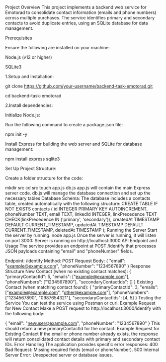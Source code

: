 Project Overview
This project implements a backend web service for Emotorad to consolidate contact information (emails and phone numbers) across multiple purchases. The service identifies primary and secondary contacts to avoid duplicate entries, using an SQLite database for data management.

Prerequisites


Ensure the following are installed on your machine:


Node.js (v12 or higher)

SQLite3

1.Setup and Installation:

git clone https://github.com/your-username/backend-task-emotorad.git

cd backend-task-emotorad

2.Install dependencies:

Initialize Node.js:

Run the following command to create a package.json file:

npm init -y

Install Express for building the web server and SQLite for database management:

npm install express sqlite3

Set Up Project Structure:

Create a folder structure for the code:

mkdir src
cd src
touch app.js db.js
app.js will contain the main Express server code.
db.js will manage the database connection and set up the necessary tables
Database Schema:
The database includes a contacts table, created automatically with the following structure:
CREATE TABLE IF NOT EXISTS contacts (
  id INTEGER PRIMARY KEY AUTOINCREMENT,
  phoneNumber TEXT,
  email TEXT,
  linkedId INTEGER,
  linkPrecedence TEXT CHECK(linkPrecedence IN ('primary', 'secondary')),
  createdAt TIMESTAMP DEFAULT CURRENT_TIMESTAMP,
  updatedAt TIMESTAMP DEFAULT CURRENT_TIMESTAMP,
  deletedAt TIMESTAMP
);
Running the Server
Start the server by running:
node app.js
Once the server is running, it will listen on port 3000:
Server is running on http://localhost:3000
API Endpoint and Usage
The service provides an endpoint at POST /identify that processes JSON payloads containing "email" and "phoneNumber" fields.

Endpoint: /identify
Method: POST
Request Body:
{
  "email": "example@example.com",
  "phoneNumber": "1234567890"
}
Response Structure
New Contact (when no existing contact matches):
{
  "primaryContactId": 5,
  "emails": ["example@example.com"],
  "phoneNumbers": ["1234567890"],
  "secondaryContactIds": []
}
Existing Contact (when matching contact found):
{
  "primaryContactId": 3,
  "emails": ["example@example.com", "other@example.com"],
  "phoneNumbers": ["1234567890", "0987654321"],
  "secondaryContactIds": [4, 5]
}
Testing the Service
You can test the service using Postman or curl.
Example Request for New Contact
Make a POST request to http://localhost:3000/identify with the following body:

{
  "email": "newuser@example.com",
  "phoneNumber": "1234567890"
}
This should return a new primaryContactId for the contact.
Example Request for Existing Contact
If the email or phone number already exists, the response will return consolidated contact details with primary and secondary contact IDs.
Error Handling
The application provides specific error responses:
400 Bad Request: Missing required fields (email or phoneNumber).
500 Internal Server Error: Unexpected server or database issues.

